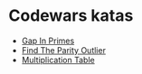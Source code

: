 # Codewars katas

- [Gap In Primes](https://www.codewars.com/kata/561e9c843a2ef5a40c0000a4)
- [Find The Parity Outlier](https://www.codewars.com/kata/5526fc09a1bbd946250002dc)
- [Multiplication Table](https://www.codewars.com/kata/534d2f5b5371ecf8d2000a08)
